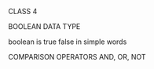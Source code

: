 CLASS 4

BOOLEAN
DATA TYPE

boolean is true false in simple words

COMPARISON OPERATORS
AND, OR, NOT

